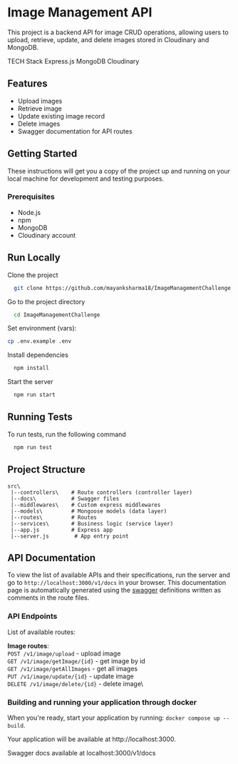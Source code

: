 # Image Management API


This project is a backend API for image CRUD operations, allowing users to upload, retrieve, update, and delete images stored in Cloudinary and MongoDB.

TECH Stack
Express.js
MongoDB
Cloudinary

## Features

- Upload images 
- Retrieve image 
- Update existing image record
- Delete images 
- Swagger documentation for API routes


## Getting Started

These instructions will get you a copy of the project up and running on your local machine for development and testing purposes.

### Prerequisites

- Node.js
- npm
- MongoDB
- Cloudinary account


## Run Locally

Clone the project

```bash
  git clone https://github.com/mayanksharma18/ImageManagementChallenge.git
```

Go to the project directory

```bash
  cd ImageManagementChallenge
```

Set environment (vars):
```bash
cp .env.example .env
```
Install dependencies

```bash
  npm install
```

Start the server

```bash
  npm run start
```

## Running Tests

To run tests, run the following command

```bash
  npm run test
```

## Project Structure

```
src\
 |--controllers\    # Route controllers (controller layer)
 |--docs\           # Swagger files
 |--middlewares\    # Custom express middlewares
 |--models\         # Mongoose models (data layer)
 |--routes\         # Routes
 |--services\       # Business logic (service layer)
 |--app.js          # Express app
 |--server.js        # App entry point
```

## API Documentation

To view the list of available APIs and their specifications, run the server and go to `http://localhost:3000/v1/docs` in your browser. This documentation page is automatically generated using the [swagger](https://swagger.io/) definitions written as comments in the route files.

### API Endpoints

List of available routes:

**Image routes**:\
`POST /v1/image/upload` - upload image\
`GET /v1/image/getImage/{id}` - get image by id\
`GET /v1/image/getAllImages` - get all images\
`PUT /v1/image/update/{id}` - update image \
`DELETE /v1/image/delete/{id}` - delete image\


### Building and running your application through docker

When you're ready, start your application by running:
`docker compose up --build`.

Your application will be available at http://localhost:3000.

Swagger docs available at localhost:3000/v1/docs